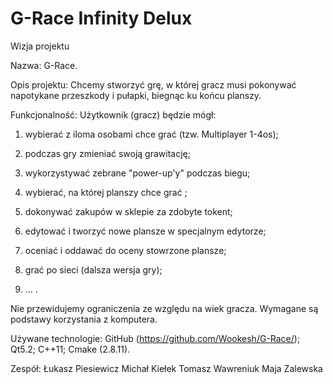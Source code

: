 G-Race Infinity Delux
======
Wizja projektu

Nazwa: G-Race.

Opis projektu:
Chcemy stworzyć grę, w której gracz musi pokonywać napotykane przeszkody i pułapki, biegnąc ku końcu planszy.

Funkcjonalność: 
Użytkownik (gracz) będzie mógł: 
1. wybierać z iloma osobami chce grać (tzw. Multiplayer 1-4os);

2. podczas gry zmieniać swoją grawitację;

3. wykorzystywać zebrane "power-up'y" podczas biegu;

4. wybierać, na której planszy chce grać ;

5. dokonywać zakupów w sklepie za zdobyte tokent;

6. edytować i tworzyć nowe plansze w specjalnym edytorze;

7. oceniać i oddawać do oceny stowrzone plansze;

8. grać po sieci (dalsza wersja gry);

9. ... .

Nie przewidujemy ograniczenia ze względu na wiek gracza. Wymagane są podstawy korzystania z komputera. 

Używane technologie:
GitHub (https://github.com/Wookesh/G-Race/);
Qt5.2;
C++11;
Cmake (2.8.11).

Zespół:
Łukasz Piesiewicz
Michał Kiełek
Tomasz Wawreniuk
Maja Zalewska
